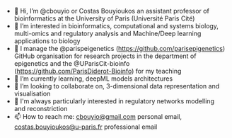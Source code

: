 - 👋 Hi, I’m @cbouyio or Costas Bouyioukos an assistant professor of bioinformatics at the University of Paris (Université Paris Cité)
- 👀 I’m interested in bioinformatics, computational and systems biology, multi-omics and regulatory analysis and Machine/Deep learning applications to biology
- 👀 I manage the @parispeigenetics (https://github.com/parisepigenetics) GitHub organisation for research projects in the department of epigenetics and the @UParisCit-bioinfo (https://github.com/ParisDiderot-Bioinfo) for my teaching
- 🌱 I’m currently learning, deepML models architectures
- 💞️ I’m looking to collaborate on, 3-dimensional data representation and visualisation
- 💞️ I'm always particularly interested in regulatory networks modelling and reconstriction
- 📫 How to reach me: cbouyio@gmail.com personal email, costas.bouyioukos@u-paris.fr professional email

<!---
cbouyio/cbouyio is a ✨ special ✨ repository because its `README.md` (this file) appears on your GitHub profile.
You can click the Preview link to take a look at your changes.
--->
